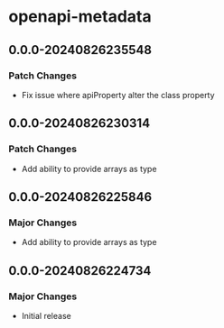 # openapi-metadata

## 0.0.0-20240826235548

### Patch Changes

- Fix issue where apiProperty alter the class property

## 0.0.0-20240826230314

### Patch Changes

- Add ability to provide arrays as type

## 0.0.0-20240826225846

### Major Changes

- Add ability to provide arrays as type

## 0.0.0-20240826224734

### Major Changes

- Initial release
